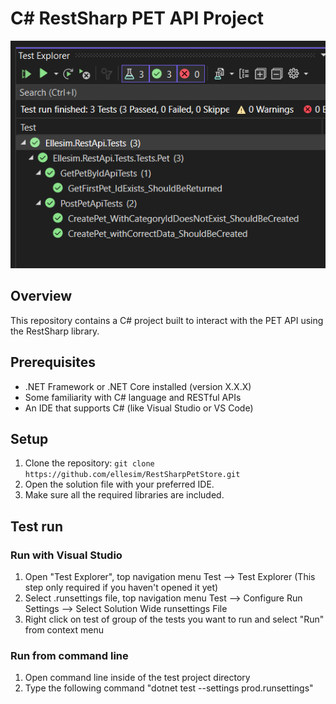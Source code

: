 # C# RestSharp PET API Project 

![Tests Image](/images/tests.png)

## Overview
This repository contains a C# project built to interact with the PET API using the RestSharp library. 

## Prerequisites
- .NET Framework or .NET Core installed (version X.X.X)
- Some familiarity with C# language and RESTful APIs
- An IDE that supports C# (like Visual Studio or VS Code)

## Setup
1. Clone the repository: `git clone https://github.com/ellesim/RestSharpPetStore.git`
2. Open the solution file with your preferred IDE.
3. Make sure all the required libraries are included.

## Test run
 
### Run with Visual Studio

1. Open "Test Explorer", top navigation menu Test --> Test Explorer (This step only required if you haven't opened it yet)
2. Select .runsettings file, top navigation menu Test --> Configure Run Settings --> Select Solution Wide runsettings File
3. Right click on test of group of the tests you want to run and select "Run" from context menu
 
### Run from command line

1. Open command line inside of the test project directory
2. Type the following command "dotnet test --settings prod.runsettings"